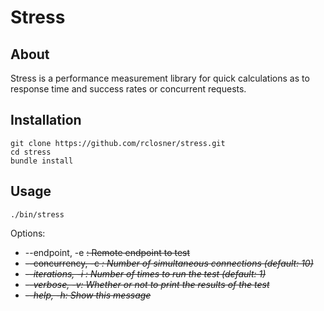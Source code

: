 Stress
======

## About

Stress is a performance measurement library for quick calculations as to response time and success rates or concurrent requests.

## Installation

```
git clone https://github.com/rclosner/stress.git
cd stress
bundle install
```

## Usage

```
./bin/stress
```

Options:
  * --endpoint, -e <s>:   Remote endpoint to test
  * --concurrency, -c <i>:   Number of simultaneous connections (default: 10)
  * --iterations, -i <i>:   Number of times to run the test (default: 1)
  * --verbose, -v:   Whether or not to print the results of the test
  * --help, -h:   Show this message
